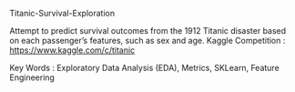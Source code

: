 Titanic-Survival-Exploration

Attempt to predict survival outcomes from the 1912 Titanic disaster based on each passenger’s features, such as sex and age.
Kaggle Competition : https://www.kaggle.com/c/titanic

Key Words : Exploratory Data Analysis (EDA), Metrics, SKLearn, Feature Engineering
